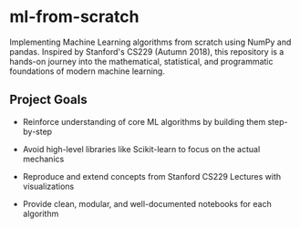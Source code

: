 # ml-from-scratch
Implementing Machine Learning algorithms from scratch using NumPy and pandas.
Inspired by Stanford's CS229 (Autumn 2018), this repository is a hands-on journey into the mathematical, statistical, and programmatic foundations of modern machine learning.
## Project Goals
- Reinforce understanding of core ML algorithms by building them step-by-step

- Avoid high-level libraries like Scikit-learn to focus on the actual mechanics

- Reproduce and extend concepts from Stanford CS229 Lectures with visualizations

- Provide clean, modular, and well-documented notebooks for each algorithm
